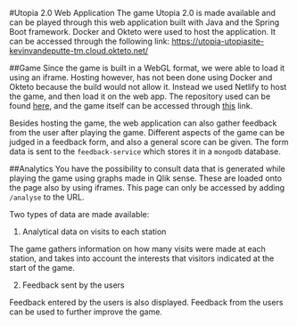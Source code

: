 #Utopia 2.0 Web Application
The game Utopia 2.0 is made available and can be played through this web application built with Java and the Spring Boot framework. Docker and Okteto were used to host the application. 
It can be accessed through the following link: https://utopia-utopiasite-kevinvandeputte-tm.cloud.okteto.net/

##Game
Since the game is built in a WebGL format, we were able to load it using an iframe. Hosting however, has not been done using Docker and Okteto because the build would not
allow it. Instead we used Netlify to host the game, and then load it on the web app. The repository used can be found [here](https://github.com/ValerieBecquart/unitybuild), and 
the game itself can be accessed through [this](https://cozy-baklava-a40b81.netlify.app/) link.

Besides hosting the game, the web application can also gather feedback from the user after playing the game. Different aspects of the game can be judged in a 
feedback form, and also a general score can be given. The form data is sent to the `feedback-service` which stores it in a `mongodb` database.

##Analytics
You have the possibility to consult data that is generated while playing the game using graphs made in Qlik sense. These are loaded onto the page also by using iframes. 
This page can only be accessed by adding `/analyse` to the URL.

Two types of data are made available: 

1. Analytical data on visits to each station

The game gathers information on how many visits were made at each station, and takes into account the interests that visitors indicated at the start of the game. 

2. Feedback sent by the users

Feedback entered by the users is also displayed. Feedback from the users can be used to further improve the game.
